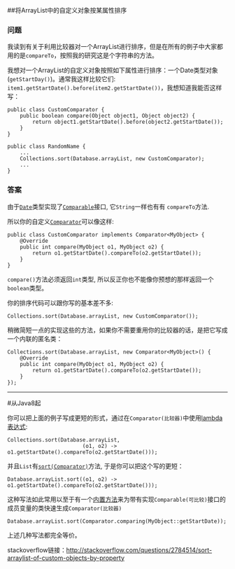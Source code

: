 ##将ArrayList中的自定义对象按某属性排序

### 问题
我读到有关于利用比较器对一个ArrayList进行排序，但是在所有的例子中大家都用的是`compareTo`，按照我的研究这是个字符串的方法。

我想对一个ArrayList的自定义对象按照如下属性进行排序：一个Date类型对象(`getStartDay()`)。通常我这样比较它们:
`item1.getStartDate().before(item2.getStartDate())`，我想知道我能否这样写：

```
public class CustomComparator {
    public boolean compare(Object object1, Object object2) {
        return object1.getStartDate().before(object2.getStartDate());
    }
}

public class RandomName {
    ...
    Collections.sort(Database.arrayList, new CustomComparator);
    ...
}
```


### 答案
由于[`Date`][1]类型实现了[`Comparable`][2]接口, 它`String`一样也有有 `compareTo`方法.

所以你的自定义[`Comparator`][3]可以像这样:

    public class CustomComparator implements Comparator<MyObject> {
        @Override
        public int compare(MyObject o1, MyObject o2) {
            return o1.getStartDate().compareTo(o2.getStartDate());
        }
    }

`compare()`方法必须返回`int`类型, 所以反正你也不能像你预想的那样返回一个`boolean`类型。

你的排序代码可以跟你写的基本差不多:

    Collections.sort(Database.arrayList, new CustomComparator());

稍微简短一点的实现这些的方法，如果你不需要重用你的比较器的话，是把它写成一个内联的匿名类：


    Collections.sort(Database.arrayList, new Comparator<MyObject>() {
        @Override
        public int compare(MyObject o1, MyObject o2) {
            return o1.getStartDate().compareTo(o2.getStartDate());
        }
    });

---
#从Java8起

你可以把上面的例子写成更短的形式，通过在`Comparator(比较器)`中使用[lambda表达式][4]:

    Collections.sort(Database.arrayList, 
                            (o1, o2) -> o1.getStartDate().compareTo(o2.getStartDate()));

并且`List`有[`sort(Comparator)`][5]方法, 于是你可以把这个写的更短：

    Database.arrayList.sort((o1, o2) -> o1.getStartDate().compareTo(o2.getStartDate()));

这种写法如此常用以至于有一个[内置方法][6]来为带有实现`Comparable(可比较)`接口的成员变量的类快速生成`Comparator(比较器)`

    Database.arrayList.sort(Comparator.comparing(MyObject::getStartDate));

上述几种写法都完全等价。


  [1]: //docs.oracle.com/javase/8/docs/api/java/util/Date.html
  [2]: //docs.oracle.com/javase/8/docs/api/java/lang/Comparable.html
  [3]: //docs.oracle.com/javase/8/docs/api/java/util/Comparator.html
  [4]: //docs.oracle.com/javase/tutorial/java/javaOO/lambdaexpressions.html
  [5]: //docs.oracle.com/javase/8/docs/api/java/util/List.html#sort-java.util.Comparator-
  [6]: //docs.oracle.com/javase/8/docs/api/java/util/Comparator.html#comparing-java.util.function.Function-

stackoverflow链接：http://stackoverflow.com/questions/2784514/sort-arraylist-of-custom-objects-by-property
